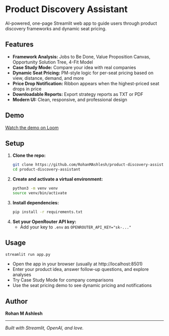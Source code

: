 # Product Discovery Assistant

AI-powered, one-page Streamlit web app to guide users through product discovery frameworks and dynamic seat pricing.

## Features
- **Framework Analysis:** Jobs to Be Done, Value Proposition Canvas, Opportunity Solution Tree, 4-Fit Model
- **Case Study Mode:** Compare your idea with real companies
- **Dynamic Seat Pricing:** PM-style logic for per-seat pricing based on view, distance, demand, and more
- **Price Drop Notification:** Ribbon appears when the highest-priced seat drops in price
- **Downloadable Reports:** Export strategy reports as TXT or PDF
- **Modern UI:** Clean, responsive, and professional design

## Demo

[Watch the demo on Loom](https://www.loom.com/share/8c424cc8c0e64463b91c8daeaaa7e418?sid=e887722e-c13d-4a87-9800-53ed48fcd523)

## Setup
1. **Clone the repo:**
   ```bash
   git clone https://github.com/RohanMAshlesh/product-discovery-assistant.git
   cd product-discovery-assistant
   ```
2. **Create and activate a virtual environment:**
   ```bash
   python3 -m venv venv
   source venv/bin/activate
   ```
3. **Install dependencies:**
   ```bash
   pip install -r requirements.txt
   ```
4. **Set your OpenRouter API key:**
   - Add your key to `.env` as `OPENROUTER_API_KEY="sk-..."`

## Usage
```bash
streamlit run app.py
```
- Open the app in your browser (usually at http://localhost:8501)
- Enter your product idea, answer follow-up questions, and explore analyses
- Try Case Study Mode for company comparisons
- Use the seat pricing demo to see dynamic pricing and notifications

## Author
**Rohan M Ashlesh**

---

*Built with Streamlit, OpenAI, and love.* 
